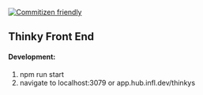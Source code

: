 [![Commitizen friendly](https://img.shields.io/badge/commitizen-friendly-brightgreen.svg)](http://commitizen.github.io/cz-cli/)

## Thinky Front End

#### Development:
1. npm run start
2. navigate to localhost:3079 or app.hub.infl.dev/thinkys

